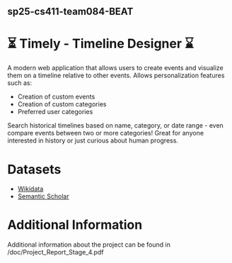 ## sp25-cs411-team084-BEAT
# ⏳ Timely - Timeline Designer ⌛
A modern web application that allows users to create events and visualize them on a timeline relative to other events. Allows personalization features such as:

- Creation of custom events
- Creation of custom categories
- Preferred user categories

Search historical timelines based on name, category, or date range - even compare events between two or more categories! Great for anyone interested in history or just curious about human progress. 

# Datasets
- [Wikidata](https://www.wikidata.org/)
- [Semantic Scholar](https://www.semanticscholar.org/)

# Additional Information
Additional information about the project can be found in /doc/Project_Report_Stage_4.pdf